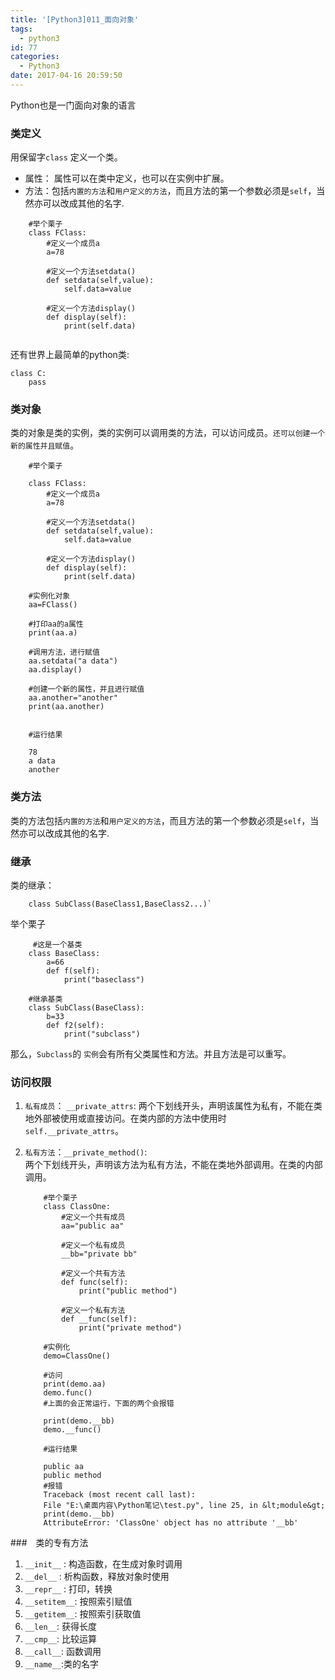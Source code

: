 ```yaml
---
title: '[Python3]011_面向对象'
tags:
  - python3
id: 77
categories:
  - Python3
date: 2017-04-16 20:59:50
---
```


Python也是一门面向对象的语言

### 类定义

用保留字`class` 定义一个类。

- 属性： 属性可以在类中定义，也可以在实例中扩展。
- 方法：包括`内置的方法`和`用户定义的方法`，而且方法的第一个参数必须是`self`，当然亦可以改成其他的名字.

```
	#举个栗子
    class FClass:
        #定义一个成员a
        a=78

        #定义一个方法setdata()
        def setdata(self,value):
            self.data=value

        #定义一个方法display()
        def display(self):
            print(self.data)
     
```

还有世界上最简单的python类:

```
class C:
	pass
```
### 类对象

类的对象是类的实例，类的实例可以调用类的方法，可以访问成员。`还可以创建一个新的属性并且赋值`。

```
    #举个栗子

    class FClass:
        #定义一个成员a
        a=78

        #定义一个方法setdata()
        def setdata(self,value):
            self.data=value

        #定义一个方法display()
        def display(self):
            print(self.data)

    #实例化对象
    aa=FClass()

    #打印aa的a属性
    print(aa.a)

    #调用方法，进行赋值
    aa.setdata("a data")
    aa.display()

    #创建一个新的属性，并且进行赋值
    aa.another="another"
    print(aa.another)
     

    #运行结果

    78
    a data
    another
```

### 类方法

类的方法包括`内置的方法`和`用户定义的方法`，而且方法的第一个参数必须是`self`，当然亦可以改成其他的名字.

### 继承

类的继承：

```
    class SubClass(BaseClass1,BaseClass2...)`
```

举个栗子

```
     #这是一个基类
    class BaseClass:
        a=66
        def f(self):
            print("baseclass")

    #继承基类
    class SubClass(BaseClass):
        b=33
        def f2(self):
            print("subclass")
```

那么，`Subclass`的 `实例`会有所有父类属性和方法。并且方法是可以重写。

### 访问权限

1. `私有成员`： `__private_attrs`: 
	两个下划线开头，声明该属性为私有，不能在类地外部被使用或直接访问。在类内部的方法中使用时 `self.__private_attrs`。

2. `私有方法`：`__private_method()`:  
	两个下划线开头，声明该方法为私有方法，不能在类地外部调用。在类的内部调用。
	
	```
	    #举个栗子
	    class ClassOne:
	        #定义一个共有成员
	        aa="public aa"
	
	        #定义一个私有成员
	        __bb="private bb"
	
	        #定义一个共有方法
	        def func(self):
	            print("public method")
	
	        #定义一个私有方法
	        def __func(self):
	            print("private method")
	
	    #实例化
	    demo=ClassOne()
	
	    #访问
	    print(demo.aa)
	    demo.func()
	    #上面的会正常运行，下面的两个会报错
	
	    print(demo.__bb)
	    demo.__func()

	    #运行结果
	
	    public aa
	    public method
	    #报错
	    Traceback (most recent call last):
	    File "E:\桌面内容\Python笔记\test.py", line 25, in &lt;module&gt;
	    print(demo.__bb)
	    AttributeError: 'ClassOne' object has no attribute '__bb'
	```

###　类的专有方法

1.  `__init__` : 构造函数，在生成对象时调用
2.  `__del__` : 析构函数，释放对象时使用
3.  `__repr__` : 打印，转换
4.  `__setitem__`: 按照索引赋值
5.  `__getitem__`: 按照索引获取值
6.  `__len__`: 获得长度
7.  `__cmp__`: 比较运算
8.  `__call__`: 函数调用
9.  `__name__`:类的名字